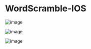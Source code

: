 # WordScramble-IOS

![image](https://github.com/user-attachments/assets/4116b2c1-f3a9-4500-bb08-524addf34952)

![image](https://github.com/user-attachments/assets/badaaaf3-8442-40aa-9c7a-14816375acd1)

![image](https://github.com/user-attachments/assets/ee976456-f64a-47b6-8fe6-917eaa64d789)

